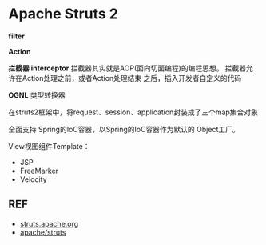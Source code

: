 # Apache Struts 2

**filter**

**Action**

**拦截器 interceptor**
拦截器其实就是AOP(面向切面编程)的编程思想。 拦截器允许在Action处理之前，或者Action处理结束 之后，插入开发者自定义的代码


**OGNL**
类型转换器

在struts2框架中，将request、session、application封装成了三个map集合对象

全面支持 Spring的IoC容器，以Spring的IoC容器作为默认的 Object工厂。

View视图组件Template：
- JSP
- FreeMarker
- Velocity

## REF

- [struts.apache.org](http://struts.apache.org)
- [apache/struts](https://github.com/apache/struts)

